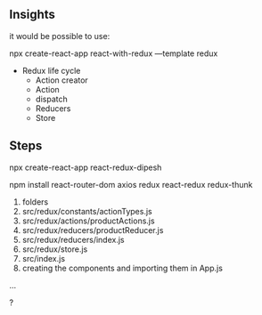 ## Insights

it would be possible to use:

npx create-react-app react-with-redux —template redux

- Redux life cycle
  - Action creator
  - Action
  - dispatch
  - Reducers
  - Store

## Steps

npx create-react-app react-redux-dipesh

npm install react-router-dom axios redux react-redux redux-thunk

1. folders
2. src/redux/constants/actionTypes.js
3. src/redux/actions/productActions.js
4. src/redux/reducers/productReducer.js
5. src/redux/reducers/index.js
6. src/redux/store.js
7. src/index.js
8. creating the components and importing them in App.js

...

?
